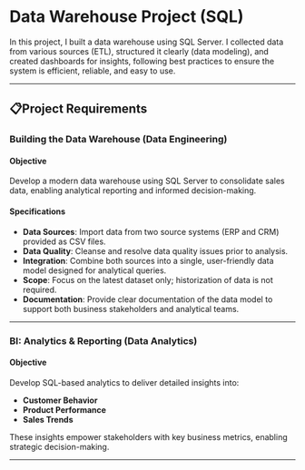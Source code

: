 # Data Warehouse Project (SQL)

In this project, I built a data warehouse using SQL Server. I collected data from various sources (ETL), structured it clearly (data modeling), and created dashboards for insights, following best practices to ensure the system is efficient, reliable, and easy to use.

---
## 📋Project Requirements

### Building the Data Warehouse (Data Engineering)

#### Objective
Develop a modern data warehouse using SQL Server to consolidate sales data, enabling analytical reporting and informed decision-making. 

#### Specifications
- **Data Sources**: Import data from two source systems (ERP and CRM) provided as CSV files.
- **Data Quality**: Cleanse and resolve data quality issues prior to analysis.
- **Integration**: Combine both sources into a single, user-friendly data model designed for analytical queries. 
- **Scope**: Focus on the latest dataset only; historization of data is not required.
- **Documentation**: Provide clear documentation of the data model to support both business stakeholders and analytical teams.

---

### BI: Analytics & Reporting (Data Analytics)

#### Objective
Develop SQL-based analytics to deliver detailed insights into:
- **Customer Behavior**
- **Product Performance**
- **Sales Trends**

These insights empower stakeholders with key business metrics, enabling strategic decision-making.

---


